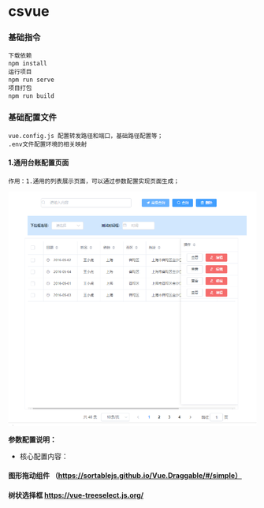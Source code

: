 # csvue

### 基础指令
```
下载依赖
npm install
运行项目
npm run serve
项目打包
npm run build

```
### 基础配置文件
```
vue.config.js 配置转发路径和端口，基础路径配置等；
.env文件配置环境的相关映射

```


####  1.通用台账配置页面
```
作用：1.通用的列表展示页面，可以通过参数配置实现页面生成；

```
![avatar](./img/pagelist.jpg)

**参数配置说明：**

- 核心配置内容：





#### 图形拖动组件 （https://sortablejs.github.io/Vue.Draggable/#/simple）

#### 树状选择框   https://vue-treeselect.js.org/